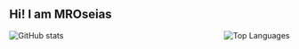 ## Hi! I am MROseias

<div style="display: flex; justify-content: space-between;">
  <img src="https://github-readme-stats.vercel.app/api?username=MROseias&theme=dark&show_icons=true" alt="GitHub stats" />
  <img src="https://github-readme-stats.vercel.app/api/top-langs/?username=MROseias&layout=compact" alt="Top Languages" />
</div>
